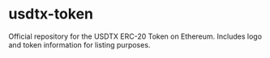 # usdtx-token

Official repository for the USDTX ERC-20 Token on Ethereum.
Includes logo and token information for listing purposes.

